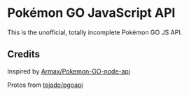 # Pokémon GO JavaScript API

This is the unofficial, totally incomplete Pokémon GO JS API.


## Credits

Inspired by [Armax/Pokemon-GO-node-api](https://github.com/Armax/Pokemon-GO-node-api)

Protos from [tejado/pgoapi](https://github.com/tejado/pgoapi)